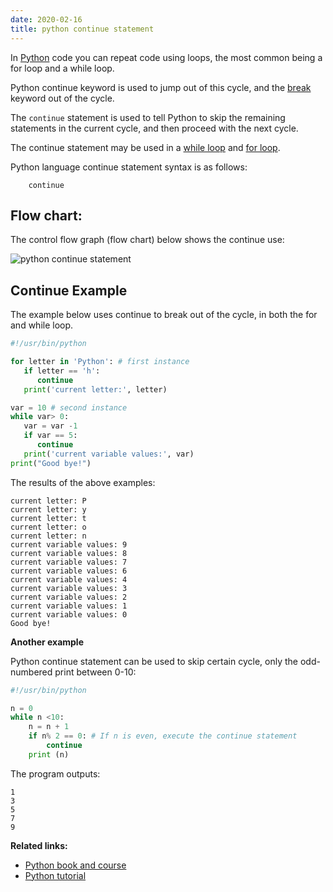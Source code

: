 ```yaml
---
date: 2020-02-16
title: python continue statement
---
```

In [Python](https://python.org) code you can repeat code using loops, the most common being a for loop and a while loop.

Python continue keyword is used to jump out of this cycle, and the [break](https://dev.to/libertycodervice/python-break-statement-4ki5) keyword out of the cycle.

The `continue` statement is used to tell Python to skip the remaining statements in the current cycle, and then proceed with the next cycle.

The continue statement may be used in a [while loop](https://pythonprogramminglanguage.com/while-loop/) and [for loop](https://pythonprogramminglanguage.com/for-loops/).

Python language continue statement syntax is as follows:

```       
    continue
```

## Flow chart:

The control flow graph (flow chart) below shows the continue use:

![python continue statement](https://dev-to-uploads.s3.amazonaws.com/i/knks3huh9rrxwv5r2m7b.jpg)

## Continue Example

The example below uses continue to break out of the cycle, in both the for and while loop.

```python
#!/usr/bin/python

for letter in 'Python': # first instance
   if letter == 'h':
      continue
   print('current letter:', letter)

var = 10 # second instance
while var> 0:
   var = var -1
   if var == 5:
      continue
   print('current variable values:', var)
print("Good bye!")

```

The results of the above examples:

```
current letter: P
current letter: y
current letter: t
current letter: o
current letter: n
current variable values: 9
current variable values: 8
current variable values: 7
current variable values: 6
current variable values: 4
current variable values: 3
current variable values: 2
current variable values: 1
current variable values: 0
Good bye!
```

**Another example**

Python continue statement can be used to skip certain cycle, only the odd-numbered print between 0-10:

```python
#!/usr/bin/python

n = 0
while n <10:
    n = n + 1
    if n% 2 == 0: # If n is even, execute the continue statement
        continue
    print (n)
```
The program outputs:
```
1
3
5
7
9
```

**Related links:**
* [Python book and course](https://gumroad.com/l/dcsp)
* [Python tutorial](https://pythonbasics.org/)

